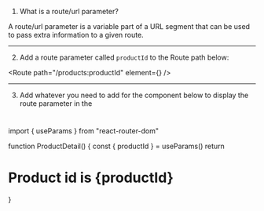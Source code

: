 1. What is a route/url parameter?

A route/url parameter is a variable part of a URL segment that can be used to pass extra information to a given route.

------------
2. Add a route parameter called `productId` to the Route path below:


<Route path="/products:productId" element={<ProductDetail />} />


------------
3. Add whatever you need to add for the component below to display
   the route parameter in the <h1>

import { useParams } from "react-router-dom"

function ProductDetail() {
    const { productId } = useParams()
    return <h1>Product id is {productId}</h1>
}
